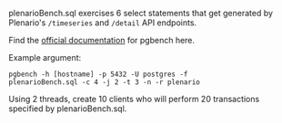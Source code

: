 plenarioBench.sql exercises 6 select statements that get generated by
Plenario's `/timeseries` and `/detail` API endpoints.

Find the [official
documentation](http://www.postgresql.org/docs/9.4/static/pgbench.html)
for pgbench here.

Example argument:

```
pgbench -h [hostname] -p 5432 -U postgres -f
plenarioBench.sql -c 4 -j 2 -t 3 -n -r plenario
```

Using 2 threads, create 10 clients who will perform 20 transactions
specified by plenarioBench.sql.
